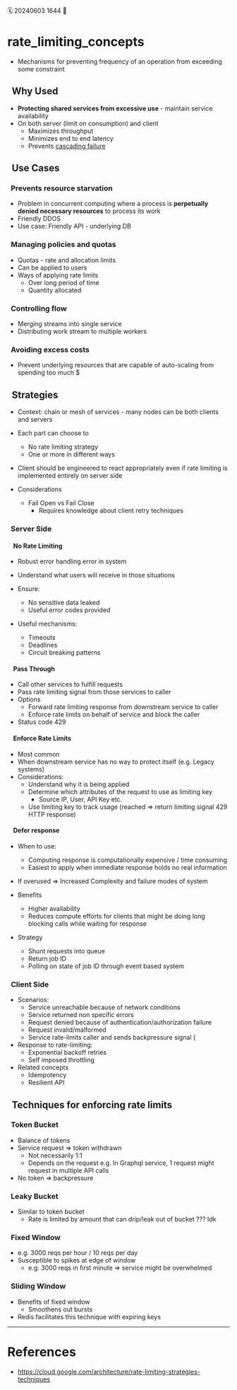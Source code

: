 🗓️ 20240603 1644
📎 

# rate_limiting_concepts
- Mechanisms for preventing frequency of an operation from exceeding some constraint
    
##   Why Used
- **Protecting shared services from excessive use** - maintain service availability
- On both server (limit on consumption) and client
	- Maximizes throughput
	- Minimizes end to end latency
	- Prevents [cascading failure](https://sre.google/sre-book/addressing-cascading-failures/)
        

##   Use Cases
###   Prevents resource starvation
- Problem in concurrent computing where a process is **perpetually denied necessary resources** to process its work
- Friendly DDOS
- Use case: Friendly API - underlying DB
###   Managing policies and quotas
- Quotas - rate and allocation limits
- Can be applied to users
- Ways of applying rate limits
    - Over long period of time
    - Quantity allocated
###   Controlling flow
- Merging streams into single service
- Distributing work stream to multiple workers
###   Avoiding excess costs
- Prevent underlying resources that are capable of auto-scaling from spending too much $

##   Strategies
- Context: chain or mesh of services - many nodes can be both clients and servers
- Each part can choose to
    - No rate limiting strategy
    - One or more in different ways
- Client should be engineered to react appropriately even if rate limiting is implemented entirely on server side
    
- Considerations
    - Fail Open vs Fail Close
        - Requires knowledge about client retry techniques
		
###   Server Side

####     No Rate Limiting
- Robust error handling error in system
- Understand what users will receive in those situations
- Ensure:
    - No sensitive data leaked
    - Useful error codes provided
        
- Useful mechanisms:
    - Timeouts
    - Deadlines
    - Circuit breaking patterns
####     Pass Through

- Call other services to fulfill requests
- Pass rate limiting signal from those services to caller
- Options
    - Forward rate limiting response from downstream service to caller
    - Enforce rate limits on behalf of service and block the caller
- Status code 429
    
####     Enforce Rate Limits
- Most common
- When downstream service has no way to protect itself (e.g. Legacy systems)
- Considerations:
    - Understand why it is being applied
    - Determine which attributes of the request to use as limiting key
        - Source IP, User, API Key etc.
    - Use limiting key to track usage (reached => return limiting signal 429 HTTP response)
####     Defer response
- When to use:
    - Computing response is computationally expensive / time consuming
    - Easiest to apply when immediate response holds no real information
- If overused => Increased Complexity and failure modes of system
    
- Benefits
    - Higher availability
    - Reduces compute efforts for clients that might be doing long blocking calls while waiting for response
- Strategy
    - Shunt requests into queue
    - Return job ID
    - Polling on state of job ID through event based system
###   Client Side
- Scenarios:
    - Service unreachable because of network conditions
    - Service returned non specific errors
    - Request denied because of authentication/authorization failure
    - Request invalid/malformed
    - Service rate-limits caller and sends backpressure signal (
- Response to rate-limiting:
    - Exponential backoff retries
    - Self imposed throttling
- Related concepts
    - Idempotency
    - Resilient API
##   Techniques for enforcing rate limits

###   Token Bucket
- Balance of tokens
- Service request => token withdrawn
    - Not necessarily 1:1
    - Depends on the request e.g. In Graphql service, 1 request might request in multiple API calls
- No token => backpressure
    
###   Leaky Bucket
- Similar to token bucket
    - Rate is limited by amount that can drip/leak out of bucket ??? Idk

###   Fixed Window
- e.g. 3000 reqs per hour / 10 reqs per day
- Susceptible to spikes at edge of window
    - e.g. 3000 reqs in first minute => service might be overwhelmed
        
###   Sliding Window
- Benefits of fixed window
	- Smoothens out bursts
- Redis facilitates this technique with expiring keys

---

# References
- https://cloud.google.com/architecture/rate-limiting-strategies-techniques